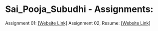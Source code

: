# Sai_Pooja_Subudhi - Assignments:
Assignment 01: [[Website Link]](https://nift-web-design.github.io/Sai_Pooja_Subudhi/Assignment_1)
Assignment 02, Resume: [[Website Link]](https://nift-web-design.github.io/Sai_Pooja_Subudhi/Assignment_2)
